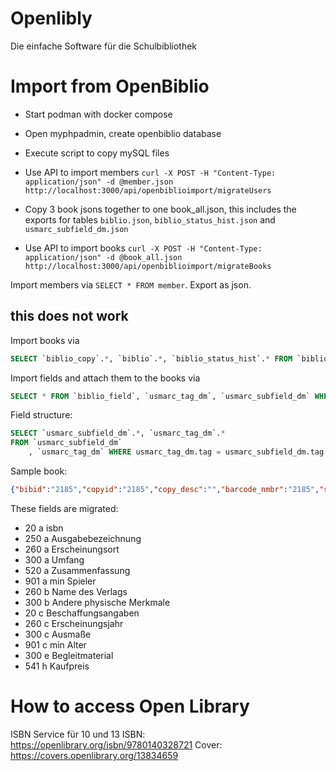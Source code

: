 # Openlibly

Die einfache Software für die Schulbibliothek

# Import from OpenBiblio

- Start podman with docker compose
- Open myphpadmin, create openbiblio database
- Execute script to copy mySQL files
- Use API to import members `curl -X POST -H "Content-Type: application/json" -d @member.json http://localhost:3000/api/openbiblioimport/migrateUsers`

- Copy 3 book jsons together to one book_all.json, this includes the exports for tables `biblio.json`, `biblio_status_hist.json` and `usmarc_subfield_dm.json`
- Use API to import books `curl -X POST -H "Content-Type: application/json" -d @book_all.json  http://localhost:3000/api/openbiblioimport/migrateBooks`



Import members via `SELECT * FROM member`. Export as json. 


## this does not work
Import books via 
```sql
SELECT `biblio_copy`.*, `biblio`.*, `biblio_status_hist`.* FROM `biblio_copy` , `biblio`, `biblio_status_hist` WHERE biblio_copy.bibid = biblio.bibid AND biblio.bibid = biblio_status_hist.bibid;
```


Import fields and attach them to the books via
```sql
SELECT * FROM `biblio_field`, `usmarc_tag_dm`, `usmarc_subfield_dm` WHERE biblio_field.tag = usmarc_tag_dm.tag AND biblio_field.subfield_cd = usmarc_subfield_dm.subfield_cd;
```

Field structure:
```sql
SELECT `usmarc_subfield_dm`.*, `usmarc_tag_dm`.*
FROM `usmarc_subfield_dm`
	, `usmarc_tag_dm` WHERE usmarc_tag_dm.tag = usmarc_subfield_dm.tag
```

Sample book:
```json
{"bibid":"2185","copyid":"2185","copy_desc":"","barcode_nmbr":"2185","status_cd":"out","status_begin_dt":"2006-06-09 10:17:18","due_back_dt":"2006-06-30","mbrid":"1035","renewal_count":"0","create_dt":"2005-05-24 20:08:39","last_change_dt":"2023-01-27 10:56:54","last_change_userid":"4","material_cd":"2","collection_cd":"6","call_nmbr1":"Bücherei","call_nmbr2":"","call_nmbr3":"","title":"Die Wilden Fußballkerle. Bd. 09: Joschka, die siebte Kavallerie","title_remainder":"","responsibility_stmt":"","author":"Masannek, Joachim","topic1":"Fußball","topic2":"Teamgeist","topic3":"","topic4":"","topic5":"","opac_flg":"Y"},
```



These fields are migrated:
- 20 a isbn	
- 250 a Ausgabebezeichnung
- 260 a Erscheinungsort
- 300 a Umfang
- 520 a Zusammenfassung
- 901 a min Spieler
- 260 b Name des Verlags	
- 300 b Andere physische Merkmale			
- 20 c Beschaffungsangaben
- 260 c Erscheinungsjahr
- 300 c Ausmaße
- 901 c min Alter
- 300 e Begleitmaterial
- 541 h Kaufpreis	


# How to access Open Library
ISBN Service für 10 und 13 ISBN: 
https://openlibrary.org/isbn/9780140328721
Cover: 
https://covers.openlibrary.org/13834659
